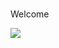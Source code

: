 # <p align="center">
   Welcome

  <img src="https://user-images.githubusercontent.com/59677362/129633733-03118fbb-8149-486b-ac64-841d041e8f4b.png" />

</p>
